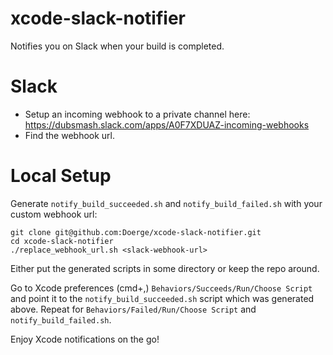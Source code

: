 # xcode-slack-notifier
Notifies you on Slack when your build is completed.

# Slack
* Setup an incoming webhook to a private channel here: https://dubsmash.slack.com/apps/A0F7XDUAZ-incoming-webhooks
* Find the webhook url.

# Local Setup
Generate `notify_build_succeeded.sh` and `notify_build_failed.sh` with your custom webhook url:
```
git clone git@github.com:Doerge/xcode-slack-notifier.git
cd xcode-slack-notifier
./replace_webhook_url.sh <slack-webhook-url>
```
Either put the generated scripts in some directory or keep the repo around.

Go to Xcode preferences (cmd+,) `Behaviors/Succeeds/Run/Choose Script` and point it to the `notify_build_succeeded.sh` script which was generated above. Repeat for `Behaviors/Failed/Run/Choose Script` and `notify_build_failed.sh`.

Enjoy Xcode notifications on the go!
